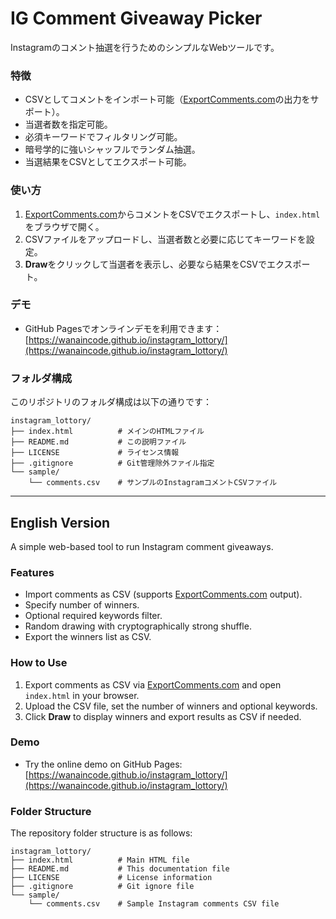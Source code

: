 # IG Comment Giveaway Picker
Instagramのコメント抽選を行うためのシンプルなWebツールです。

### 特徴
- CSVとしてコメントをインポート可能（[ExportComments.com](https://exportcomments.com/)の出力をサポート）。
- 当選者数を指定可能。
- 必須キーワードでフィルタリング可能。
- 暗号学的に強いシャッフルでランダム抽選。
- 当選結果をCSVとしてエクスポート可能。

### 使い方
1. [ExportComments.com](https://exportcomments.com/)からコメントをCSVでエクスポートし、`index.html`をブラウザで開く。
2. CSVファイルをアップロードし、当選者数と必要に応じてキーワードを設定。
3. **Draw**をクリックして当選者を表示し、必要なら結果をCSVでエクスポート。

### デモ
- GitHub Pagesでオンラインデモを利用できます：  
  [https://wanaincode.github.io/instagram_lottory/](https://wanaincode.github.io/instagram_lottory/)

### フォルダ構成
このリポジトリのフォルダ構成は以下の通りです：

```
instagram_lottory/
├── index.html          # メインのHTMLファイル
├── README.md           # この説明ファイル
├── LICENSE             # ライセンス情報
├── .gitignore          # Git管理除外ファイル指定
└── sample/
    └── comments.csv    # サンプルのInstagramコメントCSVファイル
```

---

## English Version

A simple web-based tool to run Instagram comment giveaways.

### Features
- Import comments as CSV (supports [ExportComments.com](https://exportcomments.com/) output).
- Specify number of winners.
- Optional required keywords filter.
- Random drawing with cryptographically strong shuffle.
- Export the winners list as CSV.

### How to Use
1. Export comments as CSV via [ExportComments.com](https://exportcomments.com/) and open `index.html` in your browser.
2. Upload the CSV file, set the number of winners and optional keywords.
3. Click **Draw** to display winners and export results as CSV if needed.

### Demo
- Try the online demo on GitHub Pages:  
  [https://wanaincode.github.io/instagram_lottory/](https://wanaincode.github.io/instagram_lottory/)

### Folder Structure
The repository folder structure is as follows:

```
instagram_lottory/
├── index.html          # Main HTML file
├── README.md           # This documentation file
├── LICENSE             # License information
├── .gitignore          # Git ignore file
└── sample/
    └── comments.csv    # Sample Instagram comments CSV file
```